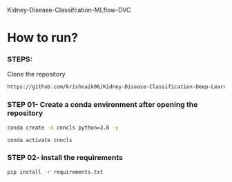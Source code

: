 Kidney-Disease-Classifcation-MLflow-DVC
# How to run?
### STEPS:

Clone the repository

```bash
https://github.com/krishnaik06/Kidney-Disease-Classification-Deep-Learning-Project
```

### STEP 01- Create a conda environment after opening the repository

```bash
conda create -n cnncls python=3.8 -y
```

```bash
conda activate cnncls
``` 

### STEP 02- install the requirements

```bash
pip install -r requirements.txt
```